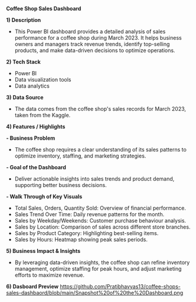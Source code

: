 **Coffee Shop Sales Dashboard**

**1)	Description**
- This Power BI dashboard provides a detailed analysis of sales performance for a coffee shop during March 2023. It helps business owners and managers track revenue trends, identify top-selling products, and make data-driven decisions to optimize operations.

**2)  Tech Stack**
- Power BI  
- Data visualization tools  
- Data analytics  

**3)	Data Source**
- The data comes from the coffee shop's sales records for March 2023, taken from the Kaggle.

**4)	Features / Highlights**

**-	Business Problem**
- The coffee shop requires a clear understanding of its sales patterns to optimize inventory, staffing, and marketing strategies.

**-	Goal of the Dashboard**
- Deliver actionable insights into sales trends and product demand, supporting better business decisions.

**-	Walk Through of Key Visuals**
- Total Sales, Orders, Quantity Sold: Overview of financial performance.  
- Sales Trend Over Time: Daily revenue patterns for the month.
- Sales by Weekday/Weekends: Customer purchase behaviour analysis.  
- Sales by Location: Comparison of sales across different store branches.  
- Sales by Product Category: Highlighting best-selling items.
- Sales by Hours:  Heatmap showing peak sales periods.

**5)	Business Impact & Insights**
- By leveraging data-driven insights, the coffee shop can refine inventory management, optimize staffing for peak hours, and adjust marketing efforts to maximize revenue.

**6) Dasboard Preview**
https://github.com/Pratibhavyas13/coffee-shops-sales-dashbaord/blob/main/Snapshot%20of%20the%20Dashboard.png




